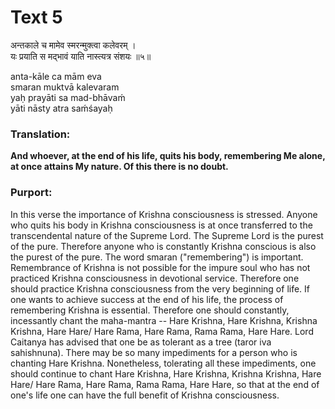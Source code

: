 # Text 5

अन्तकाले च मामेव स्मरन्मुक्त्वा कलेवरम् ।  
यः प्रयाति स मद्भावं याति नास्त्यत्र संशयः ॥५॥

anta-kāle ca mām eva  
smaran muktvā kalevaram  
yaḥ prayāti sa mad-bhāvaḿ  
yāti nāsty atra saḿśayaḥ



### Translation:

**And whoever, at the end of his life, quits his body, remembering Me alone, at once attains My nature. Of this there is no doubt.**

### Purport:

In this verse the importance of Krishna consciousness is stressed. Anyone who quits his body in Krishna consciousness is at once transferred to the transcendental nature of the Supreme Lord. The Supreme Lord is the purest of the pure. Therefore anyone who is constantly Krishna conscious is also the purest of the pure. The word smaran ("remembering") is important. Remembrance of Krishna is not possible for the impure soul who has not practiced Krishna consciousness in devotional service. Therefore one should practice Krishna consciousness from the very beginning of life. If one wants to achieve success at the end of his life, the process of remembering Krishna is essential. Therefore one should constantly, incessantly chant the maha-mantra -- Hare Krishna, Hare Krishna, Krishna Krishna, Hare Hare/ Hare Rama, Hare Rama, Rama Rama, Hare Hare. Lord Caitanya has advised that one be as tolerant as a tree (taror iva sahishnuna). There may be so many impediments for a person who is chanting Hare Krishna. Nonetheless, tolerating all these impediments, one should continue to chant Hare Krishna, Hare Krishna, Krishna Krishna, Hare Hare/ Hare Rama, Hare Rama, Rama Rama, Hare Hare, so that at the end of one's life one can have the full benefit of Krishna consciousness.